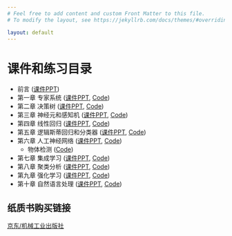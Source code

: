 ```yaml
---
# Feel free to add content and custom Front Matter to this file.
# To modify the layout, see https://jekyllrb.com/docs/themes/#overriding-theme-defaults

layout: default
---
```

# 课件和练习目录

* 前言 ([课件PPT](/assets/slides/ch0-introduction.pptx))
* 第一章 专家系统 ([课件PPT](/assets/slides/ch1-expert-system.pptx), [Code](https://github.com/mlaibook/aipractice/blob/main/ch1-expert-system.ipynb))
* 第二章 决策树 ([课件PPT](/assets/slides/ch2-decision-tree.pptx), [Code](https://github.com/mlaibook/aipractice/blob/main/ch2-decision-tree.ipynb))
* 第三章 神经元和感知机 ([课件PPT](/assets/slides/ch3-perceptron.pptx), [Code](https://github.com/mlaibook/aipractice/blob/main/ch3-perceptron.ipynb))
* 第四章 线性回归 ([课件PPT](/assets/slides/ch4-linear.pptx), [Code](https://github.com/mlaibook/aipractice/blob/main/ch4-linear-regression.ipynb))
* 第五章 逻辑斯蒂回归和分类器  ([课件PPT](/assets/slides/ch5-logistic.pptx), [Code](https://github.com/mlaibook/aipractice/blob/main/ch5-logistic-regression.ipynb))
* 第六章 人工神经网络 ([课件PPT](/assets/slides/ch6-ann.pptx), [Code](https://github.com/mlaibook/aipractice/blob/main/ch6-neural-network.ipynb))
    - 物体检测 ([Code](https://github.com/mlaibook/aipractice/blob/main/ch6-yolo-object-detection.ipynb))
* 第七章 集成学习 ([课件PPT](/assets/slides/ch7-ensemble.pptx), [Code](https://github.com/mlaibook/aipractice/blob/main/ch7-ensemble.ipynb))
* 第八章 聚类分析 ([课件PPT](/assets/slides/ch8-clustering.pptx), [Code](https://github.com/mlaibook/aipractice/blob/main/ch8-clustering.ipynb))
* 第九章 强化学习 ([课件PPT](/assets/slides/ch9-reinforce.pptx), [Code](https://github.com/mlaibook/aipractice/blob/main/ch9-reinforcement-learning.ipynb))
* 第十章 自然语言处理 ([课件PPT](/assets/slides/ch10-nlp.pptx), [Code](https://github.com/mlaibook/aipractice/blob/main/ch10-nlp.ipynbb))

## 纸质书购买链接

[京东/机械工业出版社](https://item.jd.com/13733932.html)
